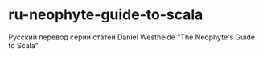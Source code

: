 ru-neophyte-guide-to-scala
==========================

Русский перевод серии статей Daniel Westheide "The Neophyte's Guide to Scala"
